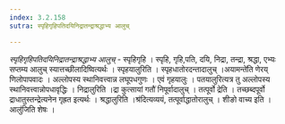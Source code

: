 ```yaml
---
index: 3.2.158
sutra: स्पृहिगृहिपतिदयिनिद्रातन्द्राश्रद्धाभ्य आलुच्

---
```

_स्पृहिगृहिपतिदयिनिद्रातन्द्राश्रद्धाभ्य आलुच्_ - स्पृहिगृहि । स्पृहि, गृहि,पति, दयि, निद्रा, तन्द्रा, श्रद्धा, एभ्यः सप्तम्य आलुच् स्यात्तच्छीलादिष्वित्यर्थः । स्पृहयालुरिति । स्पृहधातोरदन्तादालुच् ।अयामन्ते॑ति णेरय् णिलोपापवादः । अल्लोपस्य स्थानिवत्त्वान्न लघूपधगुणः । एवं गृहयालुः । पतयालुरित्यत्र तु अल्लोपस्य स्थानिवत्त्वान्नोपधावृद्धिः । निद्रालुरिति ।द्रा कुत्सायां गतौ॑ निपूर्वादालुच् । तत्पूर्वो द्रेति । तच्छब्दपूर्वो द्राधातुस्तन्द्रेत्यनेन गृह्रत इत्यर्थः । श्रद्धालुरिति ।श्र॑दित्यव्ययं, तत्पूर्वाद्धातोरालुच् । शीङो वाच्य इति । आलु॑जिति शेषः ।